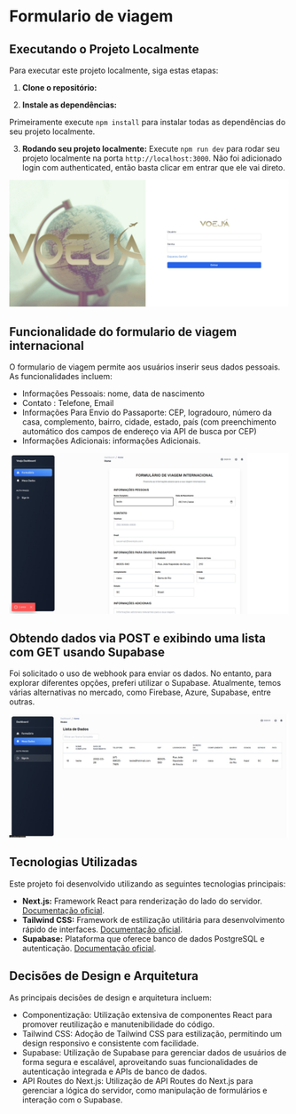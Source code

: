 # Formulario de viagem  


## Executando o Projeto Localmente

Para executar este projeto localmente, siga estas etapas:

1. **Clone o repositório:**


2. **Instale as dependências:**


Primeiramente execute `npm install` para instalar todas as dependências do seu projeto localmente.

3. **Rodando seu projeto localmente:**
Execute `npm run dev` para rodar seu projeto localmente na porta `http://localhost:3000`. 
Não foi adicionado login com authenticated, então basta clicar em entrar que ele vai direto.

<img src="img/Tela de Login.jpeg"/>


## Funcionalidade do formulario de viagem internacional

O formulario de viagem permite aos usuários inserir seus dados pessoais. As funcionalidades incluem:

- Informações Pessoais: nome, data de nascimento
- Contato : Telefone, Email
- Informações Para Envio do Passaporte: CEP, logradouro, número da casa, complemento, bairro, cidade, estado, país (com    preenchimento automático dos campos de endereço via API de busca por CEP)
- Informações Adicionais: informações Adicionais.

<img src="img/Formulario.jpeg"/>

## Obtendo dados via POST e exibindo uma lista com GET usando Supabase
Foi solicitado o uso de webhook para enviar os dados. No entanto, para explorar diferentes opções, preferi utilizar o Supabase. Atualmente, temos várias alternativas no mercado, como Firebase, Azure, Supabase, entre outras.

<img src="img/Dados.jpeg"/>

## Tecnologias Utilizadas

Este projeto foi desenvolvido utilizando as seguintes tecnologias principais:

- **Next.js:** Framework React para renderização do lado do servidor. [Documentação oficial](https://nextjs.org/docs).
- **Tailwind CSS:** Framework de estilização utilitária para desenvolvimento rápido de interfaces. [Documentação oficial](https://tailwindcss.com/docs).
- **Supabase:** Plataforma que oferece banco de dados PostgreSQL e autenticação. [Documentação oficial](https://supabase.io/docs).

## Decisões de Design e Arquitetura

As principais decisões de design e arquitetura incluem:

- Componentização: Utilização extensiva de componentes React para promover reutilização e manutenibilidade do código.
- Tailwind CSS: Adoção de Tailwind CSS para estilização, permitindo um design responsivo e consistente com facilidade.
- Supabase: Utilização de Supabase para gerenciar dados de usuários de forma segura e escalável, aproveitando suas funcionalidades de autenticação integrada e APIs de banco de dados.
- API Routes do Next.js: Utilização de API Routes do Next.js para gerenciar a lógica do servidor, como manipulação de formulários e interação com o Supabase.


